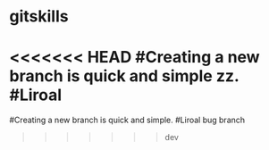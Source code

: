 # gitskills
<<<<<<< HEAD
#Creating a new branch is quick and simple zz.
#Liroal
=======
#Creating a new branch is quick and simple.
#Liroal bug branch
>>>>>>> dev
